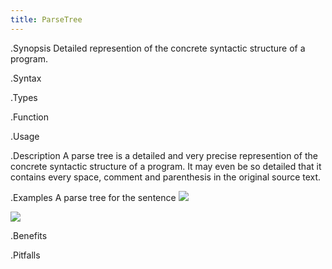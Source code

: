 ```yaml
---
title: ParseTree
---
```


.Synopsis
Detailed represention of the concrete syntactic structure of a program.

.Syntax

.Types

.Function
       
.Usage

.Description
A parse tree is a detailed and very precise represention of the concrete syntactic structure of a program.
It may even be so detailed that it contains every space, comment and parenthesis in the original source text.

.Examples
A parse tree for the sentence 
![]((example-text.png))



![]((parse-tree.png))


.Benefits

.Pitfalls

